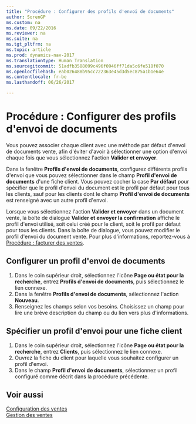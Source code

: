 ```yaml
---
title: "Procédure : Configurer des profils d'envoi de documents"
author: SorenGP
ms.custom: na
ms.date: 09/22/2016
ms.reviewer: na
ms.suite: na
ms.tgt_pltfrm: na
ms.topic: article
ms.prod: dynamics-nav-2017
ms.translationtype: Human Translation
ms.sourcegitcommit: 51adfb3588099c496f0946ff71da5c6fe518f070
ms.openlocfilehash: eab026488b95cc722363e45d3d5ec875a1b1e64e
ms.contentlocale: fr-be
ms.lasthandoff: 06/26/2017

---
```


# <a name="how-to-set-up-document-sending-profiles"></a>Procédure : Configurer des profils d'envoi de documents
Vous pouvez associer chaque client avec une méthode par défaut d'envoi de documents vente, afin d'éviter d'avoir à sélectionner une option d'envoi chaque fois que vous sélectionnez l'action **Valider et envoyer**.

Dans la fenêtre **Profils d'envoi de documents**, configurez différents profils d'envoi que vous pouvez sélectionner dans le champ **Profil d'envoi de documents** d'une fiche client. Vous pouvez cocher la case **Par défaut** pour spécifier que le profil d'envoi du document est le profil par défaut pour tous les clients, sauf pour les clients dont le champ **Profil d'envoi de documents** est renseigné avec un autre profil d'envoi.

Lorsque vous sélectionnez l'action **Valider et envoyer** dans un document vente, la boîte de dialogue **Valider et envoyer la confirmation** affiche le profil d'envoi utilisé, soit celui créé pour le client, soit le profil par défaut pour tous les clients. Dans la boîte de dialogue, vous pouvez modifier le profil d'envoi du document vente. Pour plus d'informations, reportez-vous à [Procédure : facturer des ventes](sales-how-invoice-sales.md).

## <a name="to-set-up-a-document-sending-profile"></a>Configurer un profil d'envoi de documents
1. Dans le coin supérieur droit, sélectionnez l'icône **Page ou état pour la recherche**, entrez **Profils d'envoi de documents**, puis sélectionnez le lien connexe.
2. Dans la fenêtre **Profils d'envoi de documents**, sélectionnez l'action **Nouveau**.
3. Renseignez les champs selon vos besoins. Choisissez un champ pour lire une brève description du champ ou du lien vers plus d'informations.

## <a name="to-specify-a-sending-profile-on-a-customer-card"></a>Spécifier un profil d'envoi pour une fiche client
1. Dans le coin supérieur droit, sélectionnez l'icône **Page ou état pour la recherche**, entrez **Clients**, puis sélectionnez le lien connexe.
2. Ouvrez la fiche du client pour laquelle vous souhaitez configurer un profil d'envoi.
3. Dans le champ **Profil d'envoi de documents**, sélectionnez un profil configuré comme décrit dans la procédure précédente.

## <a name="see-also"></a>Voir aussi  
[Configuration des ventes](sales-setup-sales.md)  
[Gestion des ventes](sales-manage-sales.md)

